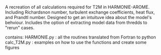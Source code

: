 A recreation of all calculations required for T2M in HARMONIE-AROME. Including Richardsnon number, turbulent exchange coefficients, heat flux, and Prandtl number. 
Designed to get an intuituve idea about the model's behviour. Includes the option of extracting model data from thredds to "rerun" cases.

contains:
HARMONIE.py : all the routines translated from Fortran to python
calc_T2M.py : examples on how to use the functions and create some figures
